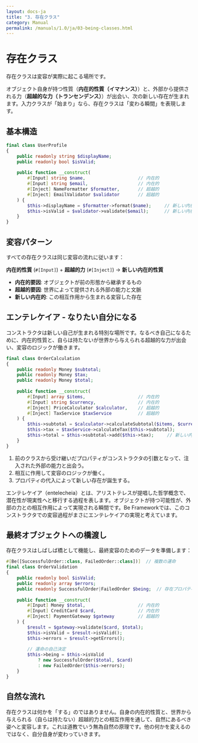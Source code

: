 ```yaml
---
layout: docs-ja
title: "3. 存在クラス"
category: Manual
permalink: /manuals/1.0/ja/03-being-classes.html
---
```


# 存在クラス

存在クラスは変容が実際に起こる場所です。

オブジェクト自身が持つ性質（**内在的性質（イマナンス）**）と、外部から提供される力（**超越的な力（トランセンデンス）**）が出会い、次の新しい存在が生まれます。入力クラスが「始まり」なら、存在クラスは「変わる瞬間」を表現します。

## 基本構造

```php
final class UserProfile
{
    public readonly string $displayName;
    public readonly bool $isValid;
    
    public function __construct(
        #[Input] string $name,                    // 内在的
        #[Input] string $email,                   // 内在的
        #[Inject] NameFormatter $formatter,       // 超越的
        #[Inject] EmailValidator $validator       // 超越的
    ) {
        $this->displayName = $formatter->format($name);     // 新しい内在的
        $this->isValid = $validator->validate($email);      // 新しい内在的
    }
}
```

## 変容パターン

すべての存在クラスは同じ変容の流れに従います：

**内在的性質** (`#[Input]`) + **超越的力** (`#[Inject]`) → **新しい内在的性質**

- **内在的要因**: オブジェクトが前の形態から継承するもの
- **超越的要因**: 世界によって提供される外部の能力と文脈
- **新しい内在的**: この相互作用から生まれる変容した存在

## エンテレケイア - なりたい自分になる

コンストラクタは新しい自己が生まれる特別な場所です。なるべき自己になるために、内在的性質と、自らは持たないが世界から与えられる超越的な力が出会い、変容のロジックが働きます。

```php
final class OrderCalculation
{
    public readonly Money $subtotal;
    public readonly Money $tax;
    public readonly Money $total;
    
    public function __construct(
        #[Input] array $items,                    // 内在的
        #[Input] string $currency,                // 内在的
        #[Inject] PriceCalculator $calculator,    // 超越的
        #[Inject] TaxService $taxService          // 超越的
    ) {
        $this->subtotal = $calculator->calculateSubtotal($items, $currency);
        $this->tax = $taxService->calculateTax($this->subtotal);
        $this->total = $this->subtotal->add($this->tax);     // 新しい内在的
    }
}
```

1. 前のクラスから受け継いだプロパティがコンストラクタの引数となって、注入された外部の能力と出会う。
2. 相互に作用して変容のロジックが働く。
3. プロパティの代入によって新しい存在が誕生する。

エンテレケイア（entelecheia）とは、アリストテレスが提唱した哲学概念で、潜在性が現実性へと移行する過程を表します。オブジェクトが持つ可能性が、外部の力との相互作用によって実現される瞬間です。Be Frameworkでは、このコンストラクタでの変容過程がまさにエンテレケイアの実現と考えています。

## 最終オブジェクトへの橋渡し

存在クラスはしばしば橋として機能し、最終変容のためのデータを準備します：

```php
#[Be([SuccessfulOrder::class, FailedOrder::class])]  // 複数の運命
final class OrderValidation
{
    public readonly bool $isValid;
    public readonly array $errors;
    public readonly SuccessfulOrder|FailedOrder $being;  // 存在プロパティ
    
    public function __construct(
        #[Input] Money $total,                    // 内在的
        #[Input] CreditCard $card,                // 内在的
        #[Inject] PaymentGateway $gateway         // 超越的
    ) {
        $result = $gateway->validate($card, $total);
        $this->isValid = $result->isValid();
        $this->errors = $result->getErrors();
        
        // 運命の自己決定
        $this->being = $this->isValid 
            ? new SuccessfulOrder($total, $card)
            : new FailedOrder($this->errors);
    }
}
```

## 自然な流れ

存在クラスは何かを「する」のではありません。自身の内在的性質と、世界から与えられる（自らは持たない）超越的力との相互作用を通して、自然にあるべき姿へと変容します。これは道教でいう無為自然の原理です。他の何かを変えるのではなく、自分自身が変わっていきます。
